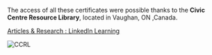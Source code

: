 The access of all these certificates were possible thanks to the  **Civic Centre Resource Library**, located in Vaughan, ON ,Canada.

[Articles & Research : LinkedIn Learning](https://www.vaughanpl.info/databases/view/LinkedIn_Learning)


![CCRL](https://github.com/GBlanch/Portfolio/assets/136500426/7ff4b45f-e33a-461e-aaf3-22a4762480ba)
